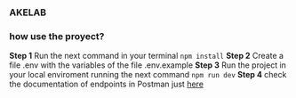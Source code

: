 ### AKELAB
### how use the proyect?
**Step 1**
Run the next command in your terminal
`npm install`
**Step 2**
Create a file .env with the variables of the file .env.example
**Step 3**
Run the project in your local enviroment running the next command 
`npm run dev`
**Step 4**
check the documentation of endpoints in Postman just [here](https://web.postman.co/documentation/13402500-0ddf1030-f39d-43d2-ac12-e2aad10339c0/publish#url)